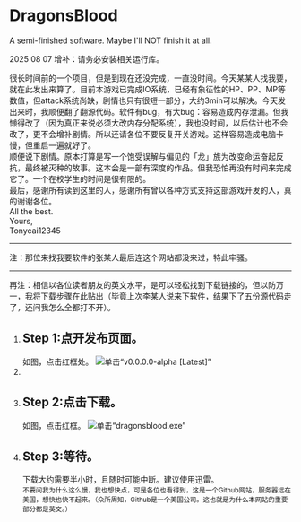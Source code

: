 # DragonsBlood
A semi-finished software. Maybe I'll NOT finish it at all.

2025 08 07 增补：请务必安装相关运行库。

很长时间前的一个项目，但是到现在还没完成，一直没时间。今天某某人找我要，就在此发出来算了。目前本游戏已完成IO系统，已经有象征性的HP、PP、MP等数值，但attack系统尚缺，剧情也只有很短一部分，大约3min可以解决。今天发出来时，我顺便翻了翻源代码。软件有bug，有大bug：容易造成内存泄漏。但我懒得改了（因为真正来说必须大改内存分配系统），我也没时间，以后估计也不会改了，更不会增补剧情。所以还请各位不要反复开关游戏。这样容易造成电脑卡慢，但重启一遍就好了。<br/>
顺便说下剧情。原本打算是写一个饱受误解与偏见的「龙」族为改变命运奋起反抗，最终被灭种的故事。这本会是一部有深度的作品。但我恐怕再没有时间来完成它了。一个在校学生的时间是很有限的。<br/>
最后，感谢所有读到这里的人，感谢所有曾以各种方式支持这部游戏开发的人，真的谢谢各位。<br/>
All the best.<br/>
Yours,<br/>
Tonycai12345

<hr/>
注：那位来找我要软件的张某人最后连这个网站都没来过，特此牢骚。

<hr/>
再注：相信以各位读者朋友的英文水平，是可以轻松找到下载链接的，但以防万一，我将下载步骤在此贴出（毕竟上次李某人说来下软件，结果下了五份源代码走了，还问我怎么全都打不开）。<br/>
<ol>
  <li>
    <h2>Step 1:点开发布页面。</h2>
    如图，点击红框处。
    <img src="https://user-images.githubusercontent.com/57432107/123792996-d53bbc80-d913-11eb-8a0b-13c48cb0ba8d.jpg" alt="单击“v0.0.0.0-alpha &#91;Latest&#93;”"/>
  <li/>
  <li>
    <h2>Step 2:点击下载。</h2>
    如图，点击红框。
    <img src="https://user-images.githubusercontent.com/57432107/123794467-7414e880-d915-11eb-985d-53fa621032ea.jpg" alt="单击“dragonsblood.exe”"/>
  <li>
    <h2>Step 3:等待。</h2>
    下载大约需要半小时，且随时可能中断。建议使用迅雷。<br/>
    <small>不要问我为什么这么慢，我也想快点，可是各位也看得到，这是一个Github网站，服务器远在美国，想快也快不起来。（众所周知，Github是一个美国公司。这也就是为什么本网站的重要部分都是英文。）</small>

